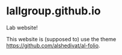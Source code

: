 # lallgroup.github.io
Lab website!

This website is (supposed to) use the theme https://github.com/alshedivat/al-folio.
